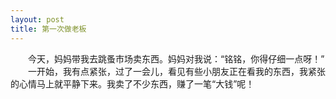```yaml
---
layout: post
title: 第一次做老板
---
```



　　今天，妈妈带我去跳蚤市场卖东西。妈妈对我说：“铭铭，你得仔细一点呀！”  
　　一开始，我有点紧张，过了一会儿，看见有些小朋友正在看我的东西，我紧张的心情马上就平静下来。我卖了不少东西，赚了一笔“大钱”呢！

